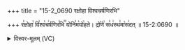 +++
title = "15-2_0690 रक्षोहा विश्वचर्षणिरभि"

+++
र꣣क्षोहा꣢ वि꣣श्व꣡च꣢र्षणिर꣣भि꣢꣫ योनि꣣म꣡यो꣢हते। द्रो꣡णे꣢ स꣣ध꣢स्थ꣣मा꣡स꣢दत् ॥ 15-2:0690 ॥

<details><summary>विस्वर-मूलम् (VC)</summary>

रक्षोहा विश्वचर्षणिरभि योनिमयोहते । द्रोणे सधस्थमासदत् ॥६९०॥
</details>